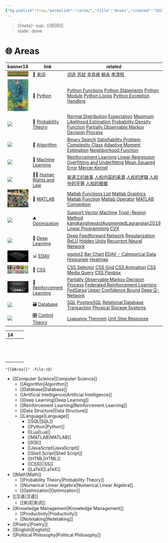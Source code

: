```yaml
---
{"dg-publish":true,"permalink":"/area/","title":"Areas","created":"2021-08-17T21:58:15","updated":"2023-03-29T02:01:27"}
---
```


> [!meta]-
> sup:: [[@\|@]]  
> state:: done  

# 🌐 Areas

<div><table class="dataview table-view-table"><thead class="table-view-thead"><tr class="table-view-tr-header"><th class="table-view-th"><span>banner</span><span class="dataview small-text">14</span></th><th class="table-view-th"><span>link</span></th><th class="table-view-th"><span>related</span></th></tr></thead><tbody class="table-view-tbody"><tr><td class=""><span><img src="https://raw.githubusercontent.com/zcysxy/Figurebed/master/img/%E5%8D%83%E9%87%8C%E6%B1%9F%E5%B1%B1%E5%9B%BE.jpeg" referrerpolicy="no-referrer"></span></td><td class=""><span>🏮 <a aria-label-position="top" aria-label="宋词.md" data-href="宋词.md" href="宋词.md" class="internal-link data-link-icon data-link-icon-after data-link-text" target="_blank" rel="noopener" data-link-tags="" data-link-type="index" data-link-title="宋词" data-link-path="宋词.md" >宋词</a></span></td><td class=""><span><a aria-label-position="top" aria-label="词选.md" data-href="词选.md" href="词选.md" class="internal-link data-link-icon data-link-icon-after data-link-text" target="_blank" rel="noopener" data-link-tags="" data-link-type="index" data-link-title="词选" data-link-path="词选.md" >词选</a> <a aria-label-position="top" aria-label="苏轼.md" data-href="苏轼.md" href="苏轼.md" class="internal-link data-link-icon data-link-icon-after data-link-text" target="_blank" rel="noopener" data-link-tags="" data-link-type="note" data-link-title="苏轼" data-link-path="苏轼.md" >苏轼</a> <a aria-label-position="top" aria-label="辛弃疾.md" data-href="辛弃疾.md" href="辛弃疾.md" class="internal-link data-link-icon data-link-icon-after data-link-text" target="_blank" rel="noopener" data-link-tags="" data-link-type="note" data-link-title="辛弃疾" data-link-path="辛弃疾.md" >辛弃疾</a> <a aria-label-position="top" aria-label="柳永.md" data-href="柳永.md" href="柳永.md" class="internal-link data-link-icon data-link-icon-after data-link-text" target="_blank" rel="noopener" data-link-tags="" data-link-type="note" data-link-title="柳永" data-link-path="柳永.md" >柳永</a> <a aria-label-position="top" aria-label="李清照.md" data-href="李清照.md" href="李清照.md" class="internal-link data-link-icon data-link-icon-after data-link-text" target="_blank" rel="noopener" data-link-tags="" data-link-type="note" data-link-title="李清照" data-link-path="李清照.md" >李清照</a></span></td></tr><tr><td class=""><span><img src="https://raw.githubusercontent.com/zcysxy/Figurebed/master/img/1059-333-After-Marc-Chagall-La-flute-enchan.jpeg" referrerpolicy="no-referrer"></span></td><td class=""><span>🐍 <a aria-label-position="top" aria-label="Python.md" data-href="Python.md" href="Python.md" class="internal-link data-link-icon data-link-icon-after data-link-text" target="_blank" rel="noopener" data-link-tags="" data-link-type="index" data-link-path="Python.md" >Python</a></span></td><td><span><a aria-label-position="top" aria-label="Python Functions.md" data-href="Python Functions.md" href="Python Functions.md" class="internal-link data-link-icon data-link-icon-after data-link-text" target="_blank" rel="noopener" data-link-tags="" data-link-type="note" data-link-path="Python Functions.md" >Python Functions</a> <a aria-label-position="top" aria-label="Python Statements.md" data-href="Python Statements.md" href="Python Statements.md" class="internal-link data-link-icon data-link-icon-after data-link-text" target="_blank" rel="noopener" data-link-tags="" data-link-type="note" data-link-path="Python Statements.md" >Python Statements</a> <a aria-label-position="top" aria-label="Python Module.md" data-href="Python Module.md" href="Python Module.md" class="internal-link data-link-icon data-link-icon-after data-link-text" target="_blank" rel="noopener" data-link-tags="" data-link-type="note" data-link-title="Python Modules" data-link-path="Python Module.md" >Python Module</a> <a aria-label-position="top" aria-label="Python Loops.md" data-href="Python Loops.md" href="Python Loops.md" class="internal-link data-link-icon data-link-icon-after data-link-text" target="_blank" rel="noopener" data-link-tags="" data-link-type="note" data-link-title="Python Loops" data-link-path="Python Loops.md" >Python Loops</a> <a aria-label-position="top" aria-label="Python Exception Handling.md" data-href="Python Exception Handling.md" href="Python Exception Handling.md" class="internal-link data-link-icon data-link-icon-after data-link-text" target="_blank" rel="noopener" data-link-tags="" data-link-path="Python Exception Handling.md" >Python Exception Handling</a></span></td></tr><tr><td class=""><span><img src="https://www.artmajeur.com/medias/hero_new/o/l/olimpia-gaia-martinelli/blog/apstrakcija-jpg.jpg" referrerpolicy="no-referrer"></span></td><td><span>🎲 <a aria-label-position="top" aria-label="Probability Theory.md" data-href="Probability Theory.md" href="Probability Theory.md" class="internal-link data-link-icon data-link-icon-after data-link-text" target="_blank" rel="noopener" data-link-tags="" data-link-type="index" data-link-title="Probability Theory" data-link-path="Probability Theory.md" >Probability Theory</a></span></td><td><span><a aria-label-position="top" aria-label="Normal Distribution.md" data-href="Normal Distribution.md" href="Normal Distribution.md" class="internal-link data-link-icon data-link-icon-after data-link-text" target="_blank" rel="noopener" data-link-tags="" data-link-type="note" data-link-path="Normal Distribution.md" >Normal Distribution</a> <a aria-label-position="top" aria-label="Expectation.md" data-href="Expectation.md" href="Expectation.md" class="internal-link data-link-icon data-link-icon-after data-link-text" target="_blank" rel="noopener" data-link-tags="" data-link-type="note" data-link-title="Expectation" data-link-path="Expectation.md" >Expectation</a> <a aria-label-position="top" aria-label="Maximum Likelihood Estimation.md" data-href="Maximum Likelihood Estimation.md" href="Maximum Likelihood Estimation.md" class="internal-link data-link-icon data-link-icon-after data-link-text" target="_blank" rel="noopener" data-link-tags="" data-link-type="note" data-link-title="Maximum Likelihood Estimation" data-link-path="Maximum Likelihood Estimation.md" >Maximum Likelihood Estimation</a> <a aria-label-position="top" aria-label="Probability Density Function.md" data-href="Probability Density Function.md" href="Probability Density Function.md" class="internal-link data-link-icon data-link-icon-after data-link-text" target="_blank" rel="noopener" data-link-tags="" data-link-type="note" data-link-title="Probability Density Function" data-link-path="Probability Density Function.md" >Probability Density Function</a> <a aria-label-position="top" aria-label="Partially Observable Markov Decision Process.md" data-href="Partially Observable Markov Decision Process.md" href="Partially Observable Markov Decision Process.md" class="internal-link data-link-icon data-link-icon-after data-link-text" target="_blank" rel="noopener" data-link-tags="" data-link-type="note" data-link-title="Partially Observable Markov Decision Process" data-link-path="Partially Observable Markov Decision Process.md" >Partially Observable Markov Decision Process</a></span></td></tr><tr><td><span><img src="https://sfmoma-media-dev.s3.us-west-1.amazonaws.com/www-media/2022/05/21014105/FC.671_01_H02-Artsy-JPEG_4000-pixels-long.jpg" referrerpolicy="no-referrer"></span></td><td><span>🧩 <a aria-label-position="top" aria-label="Algorithm.md" data-href="Algorithm.md" href="Algorithm.md" class="internal-link data-link-icon data-link-icon-after data-link-text" target="_blank" rel="noopener" data-link-tags="" data-link-type="index" data-link-path="Algorithm.md" >Algorithm</a></span></td><td><span><a aria-label-position="top" aria-label="Binary Search.md" data-href="Binary Search.md" href="Binary Search.md" class="internal-link data-link-icon data-link-icon-after data-link-text" target="_blank" rel="noopener" data-link-tags="" data-link-type="note" data-link-title="Binary Search Algorithm" data-link-path="Binary Search.md" >Binary Search</a> <a aria-label-position="top" aria-label="Satisfiability Problem.md" data-href="Satisfiability Problem.md" href="Satisfiability Problem.md" class="internal-link data-link-icon data-link-icon-after data-link-text" target="_blank" rel="noopener" data-link-tags="" data-link-type="note" data-link-title="Satisfiability Problem" data-link-path="Satisfiability Problem.md" >Satisfiability Problem</a> <a aria-label-position="top" aria-label="Complexity Class.md" data-href="Complexity Class.md" href="Complexity Class.md" class="internal-link data-link-icon data-link-icon-after data-link-text" target="_blank" rel="noopener" data-link-tags="" data-link-type="note" data-link-title="Complexity Class" data-link-path="Complexity Class.md" >Complexity Class</a> <a aria-label-position="top" aria-label="Adaptive Moment Estimation.md" data-href="Adaptive Moment Estimation.md" href="Adaptive Moment Estimation.md" class="internal-link data-link-icon data-link-icon-after data-link-text" target="_blank" rel="noopener" data-link-tags="" data-link-type="note" data-link-path="Adaptive Moment Estimation.md" >Adaptive Moment Estimation</a> <a aria-label-position="top" aria-label="Neighborhood Function.md" data-href="Neighborhood Function.md" href="Neighborhood Function.md" class="internal-link data-link-icon data-link-icon-after data-link-text" target="_blank" rel="noopener" data-link-tags="" data-link-path="Neighborhood Function.md" >Neighborhood Function</a></span></td></tr><tr><td class=""><span><img src="https://www.guggenheim.org/wp-content/uploads/1923/01/37.262_ph_web-1.jpg" referrerpolicy="no-referrer"></span></td><td><span>🤖 <a aria-label-position="top" aria-label="Machine Learning.md" data-href="Machine Learning.md" href="Machine Learning.md" class="internal-link data-link-icon data-link-icon-after data-link-text" target="_blank" rel="noopener" data-link-tags="" data-link-type="index" data-link-title="Machine Learning" data-link-path="Machine Learning.md" >Machine Learning</a></span></td><td><span><a aria-label-position="top" aria-label="Reinforcement Learning.md" data-href="Reinforcement Learning.md" href="Reinforcement Learning.md" class="internal-link data-link-icon data-link-icon-after data-link-text" target="_blank" rel="noopener" data-link-tags="" data-link-type="index" data-link-path="Reinforcement Learning.md" >Reinforcement Learning</a> <a aria-label-position="top" aria-label="Linear Regression.md" data-href="Linear Regression.md" href="Linear Regression.md" class="internal-link data-link-icon data-link-icon-after data-link-text" target="_blank" rel="noopener" data-link-tags="" data-link-type="note" data-link-path="Linear Regression.md" >Linear Regression</a> <a aria-label-position="top" aria-label="Overfitting and Underfitting.md" data-href="Overfitting and Underfitting.md" href="Overfitting and Underfitting.md" class="internal-link data-link-icon data-link-icon-after data-link-text" target="_blank" rel="noopener" data-link-tags="" data-link-type="note" data-link-path="Overfitting and Underfitting.md" >Overfitting and Underfitting</a> <a aria-label-position="top" aria-label="Mean Squared Error.md" data-href="Mean Squared Error.md" href="Mean Squared Error.md" class="internal-link data-link-icon data-link-icon-after data-link-text" target="_blank" rel="noopener" data-link-tags="" data-link-type="note" data-link-path="Mean Squared Error.md" >Mean Squared Error</a> <a aria-label-position="top" aria-label="Mercer Kernel.md" data-href="Mercer Kernel.md" href="Mercer Kernel.md" class="internal-link data-link-icon data-link-icon-after data-link-text" target="_blank" rel="noopener" data-link-tags="" data-link-type="note" data-link-path="Mercer Kernel.md" >Mercer Kernel</a></span></td></tr><tr><td><span><img src="https://static3.museoreinasofia.es/sites/default/files/obras/DE00050_0.jpg" referrerpolicy="no-referrer"></span></td><td><span>🧑‍⚖️ <a aria-label-position="top" aria-label="Human Rights and Law.md" data-href="Human Rights and Law.md" href="Human Rights and Law.md" class="internal-link data-link-icon data-link-icon-after data-link-text" target="_blank" rel="noopener" data-link-tags="" data-link-type="index" data-link-path="Human Rights and Law.md" >Human Rights and Law</a></span></td><td><span><a aria-label-position="top" aria-label="扳道工的故事.md" data-href="扳道工的故事.md" href="扳道工的故事.md" class="internal-link data-link-icon data-link-icon-after data-link-text" target="_blank" rel="noopener" data-link-tags="" data-link-path="扳道工的故事.md" >扳道工的故事</a> <a aria-label-position="top" aria-label="人权内容的来源.md" data-href="人权内容的来源.md" href="人权内容的来源.md" class="internal-link data-link-icon data-link-icon-after data-link-text" target="_blank" rel="noopener" data-link-tags="" data-link-path="人权内容的来源.md" >人权内容的来源</a> <a aria-label-position="top" aria-label="人权的逻辑.md" data-href="人权的逻辑.md" href="人权的逻辑.md" class="internal-link data-link-icon data-link-icon-after data-link-text" target="_blank" rel="noopener" data-link-tags="" data-link-path="人权的逻辑.md" >人权的逻辑</a> <a aria-label-position="top" aria-label="人权中的平等.md" data-href="人权中的平等.md" href="人权中的平等.md" class="internal-link data-link-icon data-link-icon-after data-link-text" target="_blank" rel="noopener" data-link-tags="" data-link-path="人权中的平等.md" >人权中的平等</a> <a aria-label-position="top" aria-label="人权的根据.md" data-href="人权的根据.md" href="人权的根据.md" class="internal-link data-link-icon data-link-icon-after data-link-text" target="_blank" rel="noopener" data-link-tags="" data-link-path="人权的根据.md" >人权的根据</a></span></td></tr><tr><td><span><img src="https://raw.githubusercontent.com/zcysxy/Figurebed/master/img/McGee_Charles_SqAndThings_6X8_8232_master.png" referrerpolicy="no-referrer"></span></td><td><span>📐 <a aria-label-position="top" aria-label="MATLAB.md" data-href="MATLAB.md" href="MATLAB.md" class="internal-link data-link-icon data-link-icon-after data-link-text" target="_blank" rel="noopener" data-link-tags="" data-link-type="index" data-link-path="MATLAB.md" >MATLAB</a></span></td><td><span><a aria-label-position="top" aria-label="Matlab Functions List.md" data-href="Matlab Functions List.md" href="Matlab Functions List.md" class="internal-link data-link-icon data-link-icon-after data-link-text" target="_blank" rel="noopener" data-link-tags="" data-link-type="index" data-link-title="Matlab Functions List" data-link-path="Matlab Functions List.md" >Matlab Functions List</a> <a aria-label-position="top" aria-label="Matlab Graphics.md" data-href="Matlab Graphics.md" href="Matlab Graphics.md" class="internal-link data-link-icon data-link-icon-after data-link-text" target="_blank" rel="noopener" data-link-tags="" data-link-type="index" data-link-path="Matlab Graphics.md" >Matlab Graphics</a> <a aria-label-position="top" aria-label="Matlab Function.md" data-href="Matlab Function.md" href="Matlab Function.md" class="internal-link data-link-icon data-link-icon-after data-link-text" target="_blank" rel="noopener" data-link-tags="" data-link-type="note" data-link-title="Matlab Function" data-link-path="Matlab Function.md" >Matlab Function</a> <a aria-label-position="top" aria-label="Matlab Operator.md" data-href="Matlab Operator.md" href="Matlab Operator.md" class="internal-link data-link-icon data-link-icon-after data-link-text" target="_blank" rel="noopener" data-link-tags="" data-link-type="note" data-link-title="Matlab Operator" data-link-path="Matlab Operator.md" >Matlab Operator</a> <a aria-label-position="top" aria-label="MATLAB Convention.md" data-href="MATLAB Convention.md" href="MATLAB Convention.md" class="internal-link data-link-icon data-link-icon-after data-link-text" target="_blank" rel="noopener" data-link-tags="" data-link-type="note" data-link-title="MATLAB Convention" data-link-path="MATLAB Convention.md" >MATLAB Convention</a></span></td></tr><tr><td><span><img src="https://image.invaluable.com/housePhotos/arthouse/35/647135/H4502-L173901536_original.jpg" referrerpolicy="no-referrer"></span></td><td><span>⛰️ <a aria-label-position="top" aria-label="Optimization.md" data-href="Optimization.md" href="Optimization.md" class="internal-link data-link-icon data-link-icon-after data-link-text" target="_blank" rel="noopener" data-link-tags="" data-link-type="index" data-link-title="Optimization" data-link-path="Optimization.md" >Optimization</a></span></td><td><span><a aria-label-position="top" aria-label="Support Vector Machine.md" data-href="Support Vector Machine.md" href="Support Vector Machine.md" class="internal-link data-link-icon data-link-icon-after data-link-text" target="_blank" rel="noopener" data-link-tags="" data-link-type="note" data-link-path="Support Vector Machine.md" >Support Vector Machine</a> <a aria-label-position="top" aria-label="Trust-Region Method.md" data-href="Trust-Region Method.md" href="Trust-Region Method.md" class="internal-link data-link-icon data-link-icon-after data-link-text" target="_blank" rel="noopener" data-link-tags="" data-link-type="note" data-link-title="Trust-Region Method" data-link-path="Trust-Region Method.md" >Trust-Region Method</a> <a aria-label-position="top" aria-label="kangkangInexactAugmentedLagrangian2019.md" data-href="kangkangInexactAugmentedLagrangian2019.md" href="kangkangInexactAugmentedLagrangian2019.md" class="internal-link data-link-icon data-link-icon-after data-link-text" target="_blank" rel="noopener" data-link-tags="" data-link-type="note" data-link-title="An inexact augmented Lagrangian method for nonsmooth optimization on Riemannian manifold" data-link-path="kangkangInexactAugmentedLagrangian2019.md" >kangkangInexactAugmentedLagrangian2019</a> <a aria-label-position="top" aria-label="Linear Programming.md" data-href="Linear Programming.md" href="Linear Programming.md" class="internal-link data-link-icon data-link-icon-after data-link-text" target="_blank" rel="noopener" data-link-tags="" data-link-type="note" data-link-title="Linear Programming" data-link-path="Linear Programming.md" >Linear Programming</a> <a aria-label-position="top" aria-label="CVX.md" data-href="CVX.md" href="CVX.md" class="internal-link data-link-icon data-link-icon-after data-link-text" target="_blank" rel="noopener" data-link-tags="" data-link-type="note" data-link-title="CVX" data-link-path="CVX.md" >CVX</a></span></td></tr><tr><td><span><img src="https://i0.wp.com/coolhunting.com/wp-content/uploads/2018/12/quayola-promenade-02.png?w=2176&amp;ssl=1" referrerpolicy="no-referrer"></span></td><td><span>🧠 <a aria-label-position="top" aria-label="Deep Learning.md" data-href="Deep Learning.md" href="Deep Learning.md" class="internal-link data-link-icon data-link-icon-after data-link-text" target="_blank" rel="noopener" data-link-tags="" data-link-type="index" data-link-path="Deep Learning.md" >Deep Learning</a></span></td><td><span><a aria-label-position="top" aria-label="Deep Feedforward Network.md" data-href="Deep Feedforward Network.md" href="Deep Feedforward Network.md" class="internal-link data-link-icon data-link-icon-after data-link-text" target="_blank" rel="noopener" data-link-tags="" data-link-type="note" data-link-path="Deep Feedforward Network.md" >Deep Feedforward Network</a> <a aria-label-position="top" aria-label="Regularization.md" data-href="Regularization.md" href="Regularization.md" class="internal-link data-link-icon data-link-icon-after data-link-text" target="_blank" rel="noopener" data-link-tags="" data-link-type="note" data-link-path="Regularization.md" >Regularization</a> <a aria-label-position="top" aria-label="ReLU.md" data-href="ReLU.md" href="ReLU.md" class="internal-link data-link-icon data-link-icon-after data-link-text" target="_blank" rel="noopener" data-link-tags="" data-link-type="note" data-link-path="ReLU.md" >ReLU</a> <a aria-label-position="top" aria-label="Hidden Units.md" data-href="Hidden Units.md" href="Hidden Units.md" class="internal-link data-link-icon data-link-icon-after data-link-text" target="_blank" rel="noopener" data-link-tags="" data-link-type="note" data-link-path="Hidden Units.md" >Hidden Units</a> <a aria-label-position="top" aria-label="Recurrent Neural Network.md" data-href="Recurrent Neural Network.md" href="Recurrent Neural Network.md" class="internal-link data-link-icon data-link-icon-after data-link-text" target="_blank" rel="noopener" data-link-tags="" data-link-type="note" data-link-path="Recurrent Neural Network.md" >Recurrent Neural Network</a></span></td></tr><tr><td><span><img src="https://raw.githubusercontent.com/zcysxy/Figurebed/master/img/C923056B-F009-441B-B0F4-AEA4099A941B.jpeg" referrerpolicy="no-referrer"></span></td><td><span>📊 <a aria-label-position="top" aria-label="EDAV.md" data-href="EDAV.md" href="EDAV.md" class="internal-link data-link-icon data-link-icon-after data-link-text" target="_blank" rel="noopener" data-link-tags="" data-link-type="index" data-link-title="Exploratory Data Analysis and Visualization" data-link-path="EDAV.md" >EDAV</a></span></td><td><span><a aria-label-position="top" aria-label="ggplot2.md" data-href="ggplot2.md" href="ggplot2.md" class="internal-link data-link-icon data-link-icon-after data-link-text" target="_blank" rel="noopener" data-link-tags="" data-link-type="note" data-link-title="ggplot2" data-link-path="ggplot2.md" >ggplot2</a> <a aria-label-position="top" aria-label="Bar Chart.md" data-href="Bar Chart.md" href="Bar Chart.md" class="internal-link data-link-icon data-link-icon-after data-link-text" target="_blank" rel="noopener" data-link-tags="" data-link-type="note" data-link-title="Bar Chart" data-link-path="Bar Chart.md" >Bar Chart</a> <a aria-label-position="top" aria-label="EDAV - Categorical Data.md" data-href="EDAV - Categorical Data.md" href="EDAV - Categorical Data.md" class="internal-link data-link-icon data-link-icon-after data-link-text" target="_blank" rel="noopener" data-link-tags="" data-link-type="note" data-link-title="Categorical Data" data-link-path="EDAV - Categorical Data.md" >EDAV - Categorical Data</a> <a aria-label-position="top" aria-label="Histogram.md" data-href="Histogram.md" href="Histogram.md" class="internal-link data-link-icon data-link-icon-after data-link-text" target="_blank" rel="noopener" data-link-tags="" data-link-type="note" data-link-title="Histogram" data-link-path="Histogram.md" >Histogram</a> <a aria-label-position="top" aria-label="Heatmap.md" data-href="Heatmap.md" href="Heatmap.md" class="internal-link data-link-icon data-link-icon-after data-link-text" target="_blank" rel="noopener" data-link-tags="" data-link-type="note" data-link-title="Heatmap" data-link-path="Heatmap.md" >Heatmap</a></span></td></tr><tr><td><span><img src="https://raw.githubusercontent.com/zcysxy/Figurebed/master/img/Andy-Warhol-Marilyn-Monroe-1967.-portfolio-of-screenprints-on-paper-in-10-parts.-each-91.4-x-91.4-cm.webp" referrerpolicy="no-referrer"></span></td><td><span>💄 <a aria-label-position="top" aria-label="CSS.md" data-href="CSS.md" href="CSS.md" class="internal-link data-link-icon data-link-icon-after data-link-text" target="_blank" rel="noopener" data-link-tags="" data-link-type="index" data-link-title="CSS" data-link-path="CSS.md" >CSS</a></span></td><td><span><a aria-label-position="top" aria-label="CSS Selector.md" data-href="CSS Selector.md" href="CSS Selector.md" class="internal-link data-link-icon data-link-icon-after data-link-text" target="_blank" rel="noopener" data-link-tags="" data-link-type="note" data-link-title="CSS Selector" data-link-path="CSS Selector.md" >CSS Selector</a> <a aria-label-position="top" aria-label="CSS Grid.md" data-href="CSS Grid.md" href="CSS Grid.md" class="internal-link data-link-icon data-link-icon-after data-link-text" target="_blank" rel="noopener" data-link-tags="" data-link-title="CSS Grid" data-link-path="CSS Grid.md" >CSS Grid</a> <a aria-label-position="top" aria-label="CSS Animation.md" data-href="CSS Animation.md" href="CSS Animation.md" class="internal-link data-link-icon data-link-icon-after data-link-text" target="_blank" rel="noopener" data-link-tags="" data-link-title="CSS Animation" data-link-path="CSS Animation.md" >CSS Animation</a> <a aria-label-position="top" aria-label="CSS Media Query.md" data-href="CSS Media Query.md" href="CSS Media Query.md" class="internal-link data-link-icon data-link-icon-after data-link-text" target="_blank" rel="noopener" data-link-tags="" data-link-title="CSS Media Query" data-link-path="CSS Media Query.md" >CSS Media Query</a> <a aria-label-position="top" aria-label="CSS Flexbox.md" data-href="CSS Flexbox.md" href="CSS Flexbox.md" class="internal-link data-link-icon data-link-icon-after data-link-text" target="_blank" rel="noopener" data-link-tags="" data-link-title="CSS Flexbox" data-link-path="CSS Flexbox.md" >CSS Flexbox</a></span></td></tr><tr><td><span><img src="https://raw.githubusercontent.com/zcysxy/Figurebed/master/img/SculptureFactory_Proserpina__Thumbnail.jpg" referrerpolicy="no-referrer"></span></td><td><span>🎰 <a aria-label-position="top" aria-label="Reinforcement Learning.md" data-href="Reinforcement Learning.md" href="Reinforcement Learning.md" class="internal-link data-link-icon data-link-icon-after data-link-text" target="_blank" rel="noopener" data-link-tags="" data-link-type="index" data-link-path="Reinforcement Learning.md" >Reinforcement Learning</a></span></td><td><span><a aria-label-position="top" aria-label="Partially Observable Markov Decision Process.md" data-href="Partially Observable Markov Decision Process.md" href="Partially Observable Markov Decision Process.md" class="internal-link data-link-icon data-link-icon-after data-link-text" target="_blank" rel="noopener" data-link-tags="" data-link-type="note" data-link-title="Partially Observable Markov Decision Process" data-link-path="Partially Observable Markov Decision Process.md" >Partially Observable Markov Decision Process</a> <a aria-label-position="top" aria-label="Federated Reinforcement Learning.md" data-href="Federated Reinforcement Learning.md" href="Federated Reinforcement Learning.md" class="internal-link data-link-icon data-link-icon-after data-link-text" target="_blank" rel="noopener" data-link-tags="" data-link-type="note" data-link-title="Federated Reinforcement Learning" data-link-path="Federated Reinforcement Learning.md" >Federated Reinforcement Learning</a> <a aria-label-position="top" aria-label="FedSarsa.md" data-href="FedSarsa.md" href="FedSarsa.md" class="internal-link data-link-icon data-link-icon-after data-link-text" target="_blank" rel="noopener" data-link-tags="" data-link-type="note" data-link-title="FedSarsa" data-link-path="FedSarsa.md" >FedSarsa</a> <a aria-label-position="top" aria-label="Upper Confidence Bound.md" data-href="Upper Confidence Bound.md" href="Upper Confidence Bound.md" class="internal-link data-link-icon data-link-icon-after data-link-text" target="_blank" rel="noopener" data-link-tags="" data-link-type="note" data-link-title="Upper Confidence Bound" data-link-path="Upper Confidence Bound.md" >Upper Confidence Bound</a> <a aria-label-position="top" aria-label="Deep Q-Network.md" data-href="Deep Q-Network.md" href="Deep Q-Network.md" class="internal-link data-link-icon data-link-icon-after data-link-text" target="_blank" rel="noopener" data-link-tags="" data-link-type="note" data-link-title="Deep Q-Network" data-link-path="Deep Q-Network.md" >Deep Q-Network</a></span></td></tr><tr><td><span><img src="https://images.rawpixel.com/image_1300/czNmcy1wcml2YXRlL3Jhd3BpeGVsX2ltYWdlcy93ZWJzaXRlX2NvbnRlbnQvbHIvcGRmYW1vdXNhcnRpc3RzOC1wZGZhbW91c3BhaW50aW5nMTAxMDAwMS1pbWFnZV8zLmpwZw.jpg" referrerpolicy="no-referrer"></span></td><td><span>🗃️ <a aria-label-position="top" aria-label="Database.md" data-href="Database.md" href="Database.md" class="internal-link data-link-icon data-link-icon-after data-link-text" target="_blank" rel="noopener" data-link-tags="" data-link-type="index" data-link-path="Database.md" >Database</a></span></td><td><span><a aria-label-position="top" aria-label="SQL.md" data-href="SQL.md" href="SQL.md" class="internal-link data-link-icon data-link-icon-after data-link-text" target="_blank" rel="noopener" data-link-tags="" data-link-type="note" data-link-path="SQL.md" >SQL</a> <a aria-label-position="top" aria-label="PostgreSQL.md" data-href="PostgreSQL.md" href="PostgreSQL.md" class="internal-link data-link-icon data-link-icon-after data-link-text" target="_blank" rel="noopener" data-link-tags="" data-link-type="note" data-link-path="PostgreSQL.md" >PostgreSQL</a> <a aria-label-position="top" aria-label="Relational Database.md" data-href="Relational Database.md" href="Relational Database.md" class="internal-link data-link-icon data-link-icon-after data-link-text" target="_blank" rel="noopener" data-link-tags="" data-link-type="index" data-link-path="Relational Database.md" >Relational Database</a> <a aria-label-position="top" aria-label="Transaction.md" data-href="Transaction.md" href="Transaction.md" class="internal-link data-link-icon data-link-icon-after data-link-text" target="_blank" rel="noopener" data-link-tags="" data-link-type="note" data-link-path="Transaction.md" >Transaction</a> <a aria-label-position="top" aria-label="Physical Storage Systems.md" data-href="Physical Storage Systems.md" href="Physical Storage Systems.md" class="internal-link data-link-icon data-link-icon-after data-link-text" target="_blank" rel="noopener" data-link-tags="" data-link-type="note" data-link-path="Physical Storage Systems.md" >Physical Storage Systems</a></span></td></tr><tr><td><span><img src="https://freight.cargo.site/w/1280/q/94/i/deb4cfc484316c830b9436da53f4663dee88b1390a4b185ad10d2e4c0c112e46/tumblr_nrsl2eSN0s1s24xrxo1_1280.jpg" referrerpolicy="no-referrer"></span></td><td><span>🎛️ <a aria-label-position="top" aria-label="Control Theory.md" data-href="Control Theory.md" href="Control Theory.md" class="internal-link data-link-icon data-link-icon-after data-link-text" target="_blank" rel="noopener" data-link-tags="" data-link-type="index" data-link-title="Control Theory" data-link-path="Control Theory.md" >Control Theory</a></span></td><td><span><a aria-label-position="top" aria-label="Lyapunov Theorem.md" data-href="Lyapunov Theorem.md" href="Lyapunov Theorem.md" class="internal-link data-link-icon data-link-icon-after data-link-text" target="_blank" rel="noopener" data-link-tags="" data-link-type="note" data-link-title="Lyapunov Theorem" data-link-path="Lyapunov Theorem.md" >Lyapunov Theorem</a> <a aria-label-position="top" aria-label="Unit Step Response.md" data-href="Unit Step Response.md" href="Unit Step Response.md" class="internal-link data-link-icon data-link-icon-after data-link-text" target="_blank" rel="noopener" data-link-tags="" data-link-type="note" data-link-title="Unit Step Response" data-link-path="Unit Step Response.md" >Unit Step Response</a></span></td></tr></tbody></table></div>

<div><table class="dataview table-view-table"><thead class="table-view-thead"><tr class="table-view-tr-header"><th class="table-view-th"><span></span><span class="dataview small-text">14</span></th><th class="table-view-th"><span></span></th><th class="table-view-th"><span></span></th></tr></thead><tbody class="table-view-tbody"><tr><td><span></span></td><td><span></span></td><td><span></span></td></tr><tr><td><span></span></td><td><span></span></td><td><span></span></td></tr><tr><td><span></span></td><td><span></span></td><td><span></span></td></tr><tr><td><span></span></td><td><span></span></td><td><span></span></td></tr><tr><td><span></span></td><td><span></span></td><td><span></span></td></tr><tr><td><span></span></td><td><span></span></td><td><span></span></td></tr><tr><td><span></span></td><td><span></span></td><td><span></span></td></tr><tr><td><span></span></td><td><span></span></td><td><span></span></td></tr><tr><td><span></span></td><td><span></span></td><td><span></span></td></tr><tr><td><span></span></td><td><span></span></td><td><span></span></td></tr><tr><td><span></span></td><td><span></span></td><td><span></span></td></tr><tr><td><span></span></td><td><span></span></td><td><span></span></td></tr><tr><td><span></span></td><td><span></span></td><td><span></span></td></tr><tr><td><span></span></td><td><span></span></td><td><span></span></td></tr></tbody></table></div>

```expander
"[[@Area]]" -file:(@)
```

* [[Computer Science\|Computer Science]]
    * [[Algorithm\|Algorithm]]
    - [[Database\|Database]]
    - [[Artificial Intelligence\|Artificial Intelligence]]
    - [[Deep Learning\|Deep Learning]]
    - [[Reinforcement Learning\|Reinforcement Learning]]
    - [[Data Structure\|Data Structure]]
    - [[Language\|Language]]
        - [[SQL\|SQL]]
        - [[Python\|Python]]
        - [[Lua\|Lua]]
        - [[MATLAB\|MATLAB]]
        - [[R\|R]]
        - [[JavaScript\|JavaScript]]
        - [[Shell Script\|Shell Script]]
        - [[HTML\|HTML]]
        - [[CSS\|CSS]]
        - [[LaTeX\|LaTeX]]
* [[Math\|Math]]
    * [[Probability Theory\|Probability Theory]]
    * [[Numerical Linear Algebra\|Numerical Linear Algebra]]
    * [[Optimization\|Optimization]]
* [[汉语\|汉语]]
    * [[宋词\|宋词]]
* [[Knowledge Management\|Knowledge Management]]
    * [[Productivity\|Productivity]]
    * [[Notetaking\|Notetaking]]
* [[Poetry\|Poetry]]
* [[English\|English]]
* [[Political Philosophy\|Political Philosophy]]
 
<!-- expand end -->
